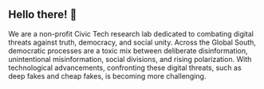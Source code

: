 ## Hello there! 👋
We are a non-profit Civic Tech research lab dedicated to combating digital threats against truth, 
democracy, and social unity. Across the Global South, democratic processes are a toxic mix between 
deliberate disinformation, unintentional misinformation, social divisions, and rising polarization. With technological advancements, confronting these digital threats, such as deep fakes and cheap fakes, is becoming more challenging.
<!--

**Here are some ideas to get you started:**

🙋‍♀️ A short introduction - what is your organization all about?
🌈 Contribution guidelines - how can the community get involved?
👩‍💻 Useful resources - where can the community find your docs? Is there anything else the community should know?
🍿 Fun facts - what does your team eat for breakfast?
🧙 Remember, you can do mighty things with the power of [Markdown](https://docs.github.com/github/writing-on-github/getting-started-with-writing-and-formatting-on-github/basic-writing-and-formatting-syntax)
-->
